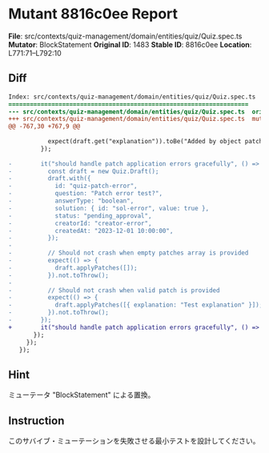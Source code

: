 # Mutant 8816c0ee Report

**File**: src/contexts/quiz-management/domain/entities/quiz/Quiz.spec.ts
**Mutator**: BlockStatement
**Original ID**: 1483
**Stable ID**: 8816c0ee
**Location**: L771:71–L792:10

## Diff

```diff
Index: src/contexts/quiz-management/domain/entities/quiz/Quiz.spec.ts
===================================================================
--- src/contexts/quiz-management/domain/entities/quiz/Quiz.spec.ts	original
+++ src/contexts/quiz-management/domain/entities/quiz/Quiz.spec.ts	mutated #1483
@@ -767,30 +767,9 @@
 
           expect(draft.get("explanation")).toBe("Added by object patch");
         });
 
-        it("should handle patch application errors gracefully", () => {
-          const draft = new Quiz.Draft();
-          draft.with({
-            id: "quiz-patch-error",
-            question: "Patch error test?",
-            answerType: "boolean",
-            solution: { id: "sol-error", value: true },
-            status: "pending_approval",
-            creatorId: "creator-error",
-            createdAt: "2023-12-01 10:00:00",
-          });
-
-          // Should not crash when empty patches array is provided
-          expect(() => {
-            draft.applyPatches([]);
-          }).not.toThrow();
-
-          // Should not crash when valid patch is provided
-          expect(() => {
-            draft.applyPatches([{ explanation: "Test explanation" }]);
-          }).not.toThrow();
-        });
+        it("should handle patch application errors gracefully", () => {});
       });
     });
   });
```

## Hint

ミューテータ "BlockStatement" による置換。

## Instruction

このサバイブ・ミューテーションを失敗させる最小テストを設計してください。
